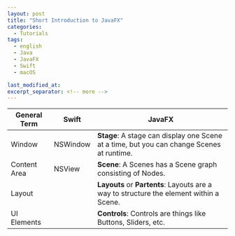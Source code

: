 ```yaml
---
layout: post
title: "Short Introduction to JavaFX"
categories:
  - Tutorials
tags:
  - english
  - Java
  - JavaFX
  - Swift
  - macOS

last_modified_at:
excerpt_separator: <!-- more -->
---
```


| General Term | Swift    | JavaFX                                                                                    |
| ------------ | -------- | ----------------------------------------------------------------------------------------- |
| Window       | NSWindow | **Stage**: A stage can display one Scene at a time, but you can change Scenes at runtime. |
| Content Area | NSView   | **Scene**: A Scenes has a Scene graph consisting of Nodes.                                |
| Layout       |          | **Layouts** or **Partents**: Layouts are a way to structure the element within a Scene.   |
| UI Elements  |          | **Controls**: Controls are things like Buttons, Sliders, etc.                             |

